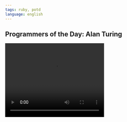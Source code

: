 ```yaml
---
tags: ruby, potd
language: english
---
```


## Programmers of the Day: Alan Turing

<video width="320" height="240" controls>
  <source src="https://s3.amazonaws.com/potd-vids/potd-alan-turing.mp4" type="video/mp4">
Your browser does not support the video tag. Click [here]("https://s3.amazonaws.com/potd-vids/potd-alan-turing.mp4") to view the video.
</video>
